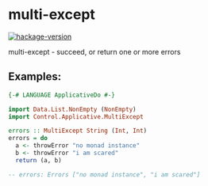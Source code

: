 # multi-except

[![hackage-version](https://img.shields.io/hackage/v/multi-except?color=purple)](https://hackage.haskell.org/package/multi-except-0.1.0.0/candidate)

multi-except - succeed, or return one or more errors

## Examples:

```haskell
{-# LANGUAGE ApplicativeDo #-}

import Data.List.NonEmpty (NonEmpty)
import Control.Applicative.MultiExcept

errors :: MultiExcept String (Int, Int)
errors = do
  a <- throwError "no monad instance"
  b <- throwError "i am scared"
  return (a, b)

-- errors: Errors ["no monad instance", "i am scared"]
```
